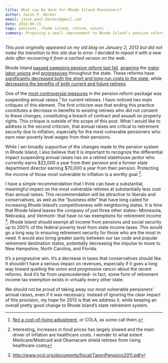 ```yaml
---
title: What can be done for Rhode Island Pensioners?
author: Jason P. Becker
email: jason.paul.becker@gmail.com
date: 2013-08-15
tags: pensions, rhode island, reform, unions
summary: Proposing a small improvement to Rhode Island's pension reform.
---
```


*This post originally appeared on my old blog on January 2, 2013 but did not make the transition to this site due to error. I decided to repost it with a new date after recovering it from a cached version on the web.*

Rhode Island [passed sweeping pension reform last fall](http://blogs.wpri.com/2011/11/17/analysis-why-rhode-island-passed-pension-reform-in-2011/), [angering](http://blogs.wpri.com/2011/11/21/union-email-blasts-dems-on-pension-law-previews-legal-fight/) the [major labor unions](http://blogs.wpri.com/2012/02/07/unions-to-ri-negotiate-a-pension-deal-before-you-lose-in-court/) and [progressives](http://www.rifuture.org/tag/pension) throughout the state. These reforms have [significantly decreased both the short and long-run costs to the state](http://blogs.wpri.com/2011/10/24/moodys-raimondo-chafee-pension-bill-good-for-rhode-island/), while [decreasing the benefits of both current and future retirees](http://blogs.wpri.com/2011/11/17/ri-lawmakers-ok-historic-pension-overhaul-by-wide-margins/).

One of the [most controversial measures](http://blogs.wpri.com/2011/09/16/raimondo-chafee-set-to-freeze-colas-put-all-in-hybrid-plan/) in the pension reform package was suspending annual raises [^raises] for current retirees. I have noticed two main critiques of this element. The first criticism was that ending this practice constitutes a decrease in benefits to existing retirees who did not consent to these changes, constituting a breach of contract and assault on property rights. This critique is outside of the scope of this post. What I would like to address is the second criticism, that annual raises are critical to retirement security due to inflation, especially for the most vulnerable pensioners who earn near-poverty level wages from their pensions.

While I am broadly supportive of the changes made to the pension system in Rhode Island, I also believe that it is important to recognize the differential impact suspending annual raises has on a retired statehouse janitor who currently earns \$22,000 a year from their pension and a former state department director earning \$70,000 a year from their pension. Protecting the income of those most vulnerable to inflation is a worthy goal [^worthy].

I have a simple recommendation that I think can have a substantial, meaningful impact on the most vulnerable retirees at substantially less cost than annual raises. This recommendation will be attractive to liberals and conservatives, as well as the “business elite” that have long called for increasing Rhode Island’s competitiveness with neighboring states. It is time that Rhode Island leaves the company of just three other states– Minnesota, Nebraska, and Vermont– that have no tax exemptions for retirement income [^exemptions]. Rhode Island should exempt all income from pensions and social security up to 200% of the federal poverty level from state income taxes. This would go a long way to ensuring retirement security for those who are the most in need. It would also bring greater parity between our tax code and popular retirement destination states, potentially decreasing the impulse to move to New Hampshire, North Carolina, and Florida.

It’s a progressive win. It’s a decrease in taxes that conservatives should like. It shouldn’t have a serious impact on revenues, especially if it goes a long way toward quelling the union and progressive rancor about the recent reforms. And it’s far from unprecedented– in fact, some form of retirement income tax exemption exists in virtually every other state.

We should not be proud of taking away our most vulnerable pensioners’ annual raises, even if it was necessary. Instead of ignoring the clear impact of this provision, my hope for 2013 is that we address it, while keeping an overall pretty good change to Rhode Island’s state retirement system.


[^worthy]: Interesting, increases in food prices has largely slowed and the main driver of inflation are healthcare costs. I wonder to what extent Medicare/Medicaid and Obamacare shield retirees from rising healthcare costs

[^exemptions]: http://www.ncsl.org/documents/fiscal/TaxonPensions2011.pdf

[^raises]: [Not a cost-of-living adjustment](http://blog.jasonpbecker.com/blog/2012/01/25/providence-pensions-lets-call-a-spade-a-spade-or-the-cola-a-raise/), or COLA, as some call them.